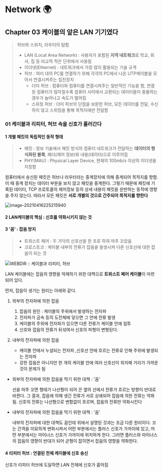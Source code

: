 # Network 🌍

## Chapter 03 케이블의 앞은 LAN 기기였다

> 허브와 스위치, 라우터의 탐험
>
> - LAN (Local Area Network) : 사용자가 포함된 **지역 네트워크**로 학교, 회사, 집 등 비교적 작은 단위에서 사용됨
> - 이더넷(Ethernet) : 네트워크에서 가장 많이 활용되는 기술 규격
> - 허브 : 여러 대의 PC를 연결하기 위해 각각의 PC에서 나온 UTP케이블을 모아서 연결시켜주는 집진장치
>   - 더미 허브 : 컴퓨터와 컴퓨터를 연결시켜주는 일반적인 기능을 함, 연결된 컴퓨터가 많아질수록 컴퓨터 사이에서 교환되는 데이터들이 충돌하는 경우가 늘어나고 속도가 떨어짐
>   - 스위칭 허브 : 더미 허브의 단점을 보완한 허브, 모든 데이터를 전달, 수신하지 않고 스위칭을 통해 목적지에만 전달함



### 01 케이블과 리피터, 허브 속을 신호가 흘러간다

#### 1 개별 패킷의 독립적인 동작 형태

> - 패킷 : 정보 기술에서 패킷 방식의 컴퓨터 네트워크가 전달하는 **데이터의 형식화된 블록**, 헤더(제어 정보)와 내용(데이터)으로 이루어짐
> - PHY(MAU) : Physical Layer Device, 현재의 100mb/s 이상의 이더넷을 지칭함



컴퓨터에서 송신된 패킷은 허브나 라우터라는 중계장치에 의해 중계되어 목적지를 향함. 이 때 중계 장치는 데이터 부분을 보지 않고 패킷을 중계한다. 그렇기 때문에 패킷에 기록된 데이터, TCP 프로토콜의 제어정보  등의 상세 내용이 패킷을 운반하는 동작에 영향을 주지 않는다. 따라서 모든 패킷은 **서로 개별의 것으로 간주되어 목적지를 향한다**

![image-20210416225215940](C:\Users\leejo\AppData\Roaming\Typora\typora-user-images\image-20210416225215940.png)



#### 2 LAN케이블의 핵심 : 신호를 약화시키지 않는 것

#### 3 '꼼' : 잡음 방지 

> - 트위스트 페어 : 두 가닥의 신호선을 한 조로 하여 마주 꼬았음
> - 크로스토크 : 케이블 내부의 전류가 잡음을 발생시켜 다른 신호선에 대한 잡음이 되는 것

![WEBDIR :: 케이블과 리피터, 허브](https://t1.daumcdn.net/cfile/tistory/2575C633529FCF4931)

LAN 케이블에는 잡음의 영향을 억제하기 위한 대책으로 **트위스트 페어 케이블**이 마련되어 있다. 



먼저, 잡음이 생기는 원리는 아래와 같다.

1. 외부의 전자파에 의한 잡음
   1. 잡음의 원인 : 케이블의 주위에서 발생하는 전자파 
   2. 전자파가 금속 등의 도전체에 닿으면 그 안에 전류 발생
   3. 케이블의 주위에 전자파가 있으면 다른 전류가 케이블 안에 침투
   4. 신호와 잡음의 전류가 뒤섞여서 신호의 파형이 변형된다.

2. 내부의 전자파에 의한 잡음

   - 케이블 안에서 누설되는 전자파 ,신호선 안에 흐르는 전류로 인해 주위에 발생되는 전자파 
   - 강한 잡음은 아니지만 한 개의 케이블 안에 여러 신호선이 위치해 거리가 가까운 것이 문제가 됨

   

- 외부의 전자파에 의한 잡음을 막기 위한 대책 : '꼼'

  선을 마주 꼬면 형태가 나선형이 되어 꼰 옆의 선에서 전류가 흐르는 방향이 반대로 바뀐다. 그 결과, 잡음에 의해 생긴 전류가 서로 상쇄되어 잡음에 의한 전류는 약화됨. 신호의 전류는 나선형으로 변함없이 흐르며, 잡음의 전류만 약화시킨다

- 내부의 전자파에 의한 잡음을 막기 위한 대책 : '꼼'

  내부의 전자파에 대한 대책도 꼼인데 위에서 설명된 것과는 조금 다른 원리이다. 꼬는 간격을 미묘하게 변화시켜서 어떤 부분에서는 플러스 신호가 가까이에 있고, 어떤  부분에서는 마이너스 신호가 가까이에 위치하게 한다. 그러면 플러스와 마이너스의 잡음의 영향이 반대가 되어 균형이 잡히면서 잡음의 영향을 약화한다.



#### 4 리피터 허브 : 연결된 전체 케이블에 신호 송신

신호가 리피터 허브에 도달하면 LAN 전체에 신호가 흩어짐



